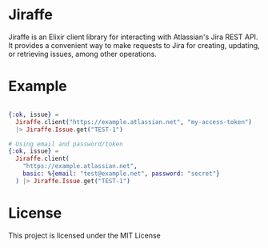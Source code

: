 # Jiraffe

Jiraffe is an Elixir client library for interacting with Atlassian's Jira REST API.
It provides a convenient way to make requests to Jira for creating, updating, or retrieving issues, among other operations.

# Example

```elixir

{:ok, issue} =
  Jiraffe.client("https://example.atlassian.net", "my-access-token")
  |> Jiraffe.Issue.get("TEST-1")

# Using email and password/token
{:ok, issue} =
  Jiraffe.client(
    "https://example.atlassian.net",
    basic: %{email: "test@example.net", password: "secret"}
  ) |> Jiraffe.Issue.get("TEST-1")
```

# License

This project is licensed under the MIT License
